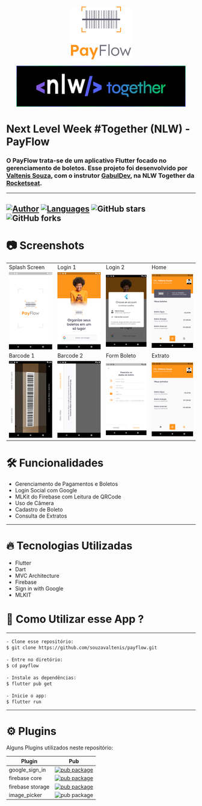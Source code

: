 <p align="center">
  <img src="assets/images/logofull.png" alt="Logo payflow">
</p>

<p align="center">
  <img src="/screenshots/0_logo_nlw.png" alt="Logo nlw" width="450px;">
</p>
   

# Next Level Week #Together (NLW) - PayFlow

<h3>O PayFlow trata-se de um aplicativo Flutter focado no gerenciamento de boletos. Esse projeto foi desenvolvido por <a href="https://github.com/souzavaltenis">Valtenis Souza</a>, com o instrutor <a href="https://github.com/gabuldev">GabulDev</a>, na NLW Together da <a href="https://rocketseat.com.br/">Rocketseat</a>.</h3>

---

[![Author](https://img.shields.io/badge/author-souzavaltenis-AD1256?style=flat-square)](https://github.com/souzavaltenis)
[![Languages](https://img.shields.io/github/languages/count/souzavaltenis/payflow?color=%23AD1256&style=flat-square)](#)
![GitHub stars](https://img.shields.io/github/stars/souzavaltenis/payflow?style=flat-square)
![GitHub forks](https://img.shields.io/github/forks/souzavaltenis/payflow?style=flat-square)
---

# 📷 Screenshots

<table>
  <tr>
    <td>Splash Screen</td>
    <td>Login 1</td>
    <td>Login 2</td>
    <td>Home</td>
  </tr>
  <tr>
    <td><img src="/screenshots/1_splash.png" width="200px;" alt="Splash Screen"/></td>
    <td><img src="/screenshots/2_login_a.png" width="200px;" alt="Login 1"/></td>
    <td><img src="/screenshots/4_login_b.png" width="200px;" alt="Login 2"/></td>
    <td><img src="/screenshots/3_home.png" width="200px;" alt="Home"/></td>
  </tr>
  <tr>
    <td>Barcode 1</td>
    <td>Barcode 2</td>
    <td>Form Boleto</td>
    <td>Extrato</td>
  </tr>
  <tr>
    <td><img src="/screenshots/5_barcode_a.png" width="200px;" alt="Barcode 1"/></td>
    <td><img src="/screenshots/6_barcode_b.png" width="200px;" alt="Barcode 2"/></td>
    <td><img src="/screenshots/7_criar_boleto.png" width="200px;" alt="Form Boleto"/></td>
    <td><img src="/screenshots/8_extrato.png" width="200px;" alt="Extrato"/></td>
    
  </tr>
 </table>

# 🛠️ Funcionalidades 

- Gerenciamento de Pagamentos e Boletos
- Login Social com Google
- MLKit do Firebase com Leitura de QRCode
- Uso de Câmera
- Cadastro de Boleto 
- Consulta de Extratos

---

# 🔥 Tecnologias Utilizadas

- Flutter
- Dart
- MVC Architecture
- Firebase
- Sign in with Google
- MLKIT
 
# 🤔 Como Utilizar esse App ?
---
```
- Clone esse repositório:
$ git clone https://github.com/souzavaltenis/payflow.git

- Entre no diretório:
$ cd payflow

- Instale as dependências:
$ flutter pub get

- Inicie o app: 
$ flutter run
```
---

# ⚙ Plugins 
Alguns Plugins utilizados neste repositório:

| Plugin | Pub |
|--------|-----|
| google_sign_in | [![pub package](https://img.shields.io/pub/v/google_sign_in.svg)](https://pub.dev/packages/google_sign_in) |
| firebase core | [![pub package](https://img.shields.io/pub/v/firebase_core.svg)](https://pub.dev/packages/firebase_core) |
| firebase storage | [![pub package](https://img.shields.io/pub/v/firebase_storage.svg)](https://pub.dev/packages/firebase_storage) |
| image_picker | ![pub package](https://img.shields.io/pub/v/image_picker.svg)
